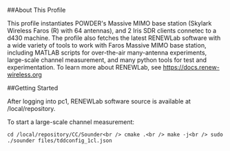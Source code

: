 ##About This Profile

This profile instantiates POWDER's Massive MIMO base station (Skylark Wireless Faros (R) with 64 antennas), and 2 Iris SDR clients connetec to a d430 machine. The profile also fetches the latest RENEWLab software with a wide variety of tools to work with Faros Massive MIMO base station, including MATLAB scripts for over-the-air many-antenna experiments, large-scale channel measurement, and many python tools for test and experimentation. To learn more about RENEWLab, see https://docs.renew-wireless.org

##Getting Started

After logging into pc1, RENEWLab software source is available at /local/repository.

To start a large-scale channel measurement:

`cd /local/repository/CC/Sounder<br />
cmake .<br />
make -j<br />
sudo ./sounder files/tddconfig_1cl.json`


